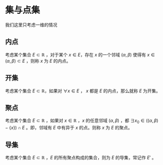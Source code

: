 # 集与点集

我们这里只考虑一维的情况

## 内点

考虑某个集合 $E \subset \mathbb{R}$ ，对于某个 $x \in E$，存在 $x$ 的一个邻域 $\left( \alpha, \beta \right)$ 使得有 $x \in \left( \alpha, \beta \right) \subset E$ ，则称 $x$ 为 $E$ 的内点。

## 开集

考虑某个集合 $E \subset \mathbb{R}$，如果对 $\forall x \in E$ ， $x$ 都是 $E$ 的内点，那么就称 $E$ 为开集。

## 聚点

考虑某个集合 $E \subset \mathbb{R}$ ，如果对 $x \in \mathbb{R}$ ，$x$ 的任意邻域 $\left( \alpha, \beta \right)$ ，都 $\exists x_0 \in (\left( \alpha, \beta \right) - \left \{ x\right \}) \cap E$ 。即，邻域有 $E$ 中有异于 $x$ 的点。则称 $x$ 为 $E$ 的聚点。

## 导集

考虑某个集合 $E \subset \mathbb{R}$ ，$E$ 的所有聚点构成的集合，则为 $E$ 的导集，常记作 $E'$ 。
